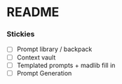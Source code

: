 # README

### Stickies

* [ ] Prompt library / backpack
* [ ] Context vault
* [ ] Templated prompts + madlib fill in
* [ ] Prompt Generation
